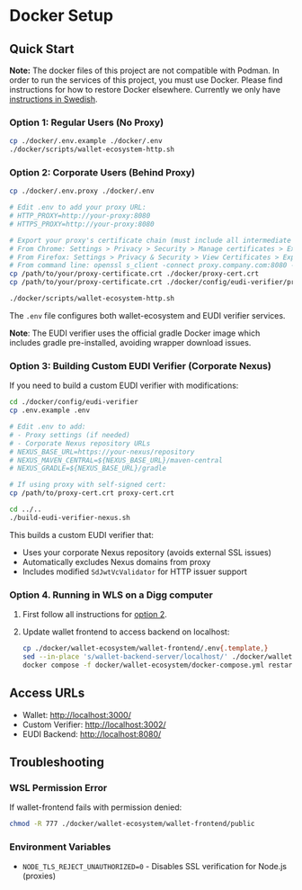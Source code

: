 # Docker Setup

## Quick Start

**Note:** The docker files of this project are not compatible with Podman.
In order to run the services of this project, you must use Docker.
Please find instructions for how to restore Docker elsewhere.
Currently we only have [instructions in Swedish](WSL.se.adoc).

### Option 1: Regular Users (No Proxy)

```bash
cp ./docker/.env.example ./docker/.env
./docker/scripts/wallet-ecosystem-http.sh
```

### Option 2: Corporate Users (Behind Proxy)

```bash
cp ./docker/.env.proxy ./docker/.env

# Edit .env to add your proxy URL:
# HTTP_PROXY=http://your-proxy:8080
# HTTPS_PROXY=http://your-proxy:8080

# Export your proxy's certificate chain (must include all intermediate certificates):
# From Chrome: Settings > Privacy > Security > Manage certificates > Export (choose "Base64-encoded certificate chain")
# From Firefox: Settings > Privacy & Security > View Certificates > Export (include certificate chain)
# From command line: openssl s_client -connect proxy.company.com:8080 -showcerts < /dev/null | sed -ne '/-BEGIN CERTIFICATE-/,/-END CERTIFICATE-/p' > proxy-cert.crt
cp /path/to/your/proxy-certificate.crt ./docker/proxy-cert.crt
cp /path/to/your/proxy-certificate.crt ./docker/config/eudi-verifier/proxy-cert.crt

./docker/scripts/wallet-ecosystem-http.sh
```

The `.env` file configures both wallet-ecosystem and EUDI verifier services.

**Note**: The EUDI verifier uses the official gradle Docker image which includes gradle pre-installed, avoiding wrapper download issues.

### Option 3: Building Custom EUDI Verifier (Corporate Nexus)

If you need to build a custom EUDI verifier with modifications:

```bash
cd ./docker/config/eudi-verifier
cp .env.example .env

# Edit .env to add:
# - Proxy settings (if needed)
# - Corporate Nexus repository URLs
# NEXUS_BASE_URL=https://your-nexus/repository
# NEXUS_MAVEN_CENTRAL=${NEXUS_BASE_URL}/maven-central
# NEXUS_GRADLE=${NEXUS_BASE_URL}/gradle

# If using proxy with self-signed cert:
cp /path/to/proxy-cert.crt proxy-cert.crt

cd ../..
./build-eudi-verifier-nexus.sh
```

This builds a custom EUDI verifier that:

- Uses your corporate Nexus repository (avoids external SSL issues)
- Automatically excludes Nexus domains from proxy
- Includes modified `SdJwtVcValidator` for HTTP issuer support

### Option 4. Running in WLS on a Digg computer

1. First follow all instructions for [option 2](#option-2-corporate-users-behind-proxy).

2. Update wallet frontend to access backend on localhost:

    ```bash
    cp ./docker/wallet-ecosystem/wallet-frontend/.env{.template,}
    sed --in-place 's/wallet-backend-server/localhost/' ./docker/wallet-ecosystem/wallet-frontend/.env
    docker compose -f docker/wallet-ecosystem/docker-compose.yml restart wallet-frontend
    ```

## Access URLs

- Wallet: <http://localhost:3000/>
- Custom Verifier: <http://localhost:3002/>
- EUDI Backend: <http://localhost:8080/>

## Troubleshooting

### WSL Permission Error

If wallet-frontend fails with permission denied:

```bash
chmod -R 777 ./docker/wallet-ecosystem/wallet-frontend/public
```

### Environment Variables

- `NODE_TLS_REJECT_UNAUTHORIZED=0` - Disables SSL verification for Node.js (proxies)
